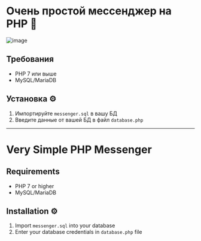 # Очень простой мессенджер на PHP 🐘
![image](https://github.com/user-attachments/assets/cddbe650-15b6-45d8-94bb-1484369e665f)
## Требования
- PHP 7 или выше
- MySQL/MariaDB

## Установка ⚙️
1. Импортируйте `messenger.sql` в вашу БД
2. Введите данные от вашей БД в файл `database.php`

---

# Very Simple PHP Messenger

## Requirements
- PHP 7 or higher
- MySQL/MariaDB

## Installation ⚙️
1. Import `messenger.sql` into your database
2. Enter your database credentials in `database.php` file
